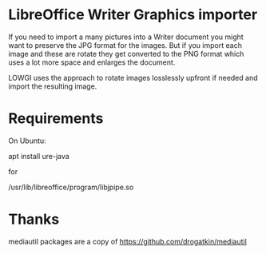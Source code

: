 # LibreOffice Writer Graphics importer

If you need to import a many pictures into a Writer document you might want to preserve the JPG format for the images.
But if you import each image and these are rotate they get converted to the PNG format which uses a lot more space and enlarges the document.

LOWGI uses the approach to rotate images losslessly upfront if needed and import the resulting image.

# Requirements

On Ubuntu:

apt install ure-java

for

/usr/lib/libreoffice/program/libjpipe.so

# Thanks

mediautil packages are a copy of https://github.com/drogatkin/mediautil


